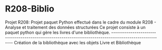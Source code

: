 # R208-Biblio
Projet R208: 
            Projet paquet Python effectué dans le cadre du module R208 - Analyse et traitement des données structurées
            Ce projet consiste à un paquet python qui gère les livres d'une bibliothèque.
            ---------------------------------------------------------------------------------------------------------
            Création de la bibliothèque avec les objets Livre et Bibliothèque 
